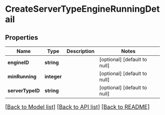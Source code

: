 # CreateServerTypeEngineRunningDetail

## Properties
Name | Type | Description | Notes
------------ | ------------- | ------------- | -------------
**engineID** | **string** |  | [optional] [default to null]
**minRunning** | **integer** |  | [optional] [default to null]
**serverTypeID** | **string** |  | [optional] [default to null]

[[Back to Model list]](../README.md#documentation-for-models) [[Back to API list]](../README.md#documentation-for-api-endpoints) [[Back to README]](../README.md)

<style>
     p, ul, ol, li { font-size: 18px !important;}
</style>



